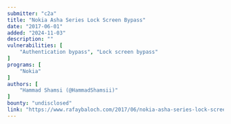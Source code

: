 ```yaml
---
submitter: "c2a"
title: "Nokia Asha Series Lock Screen Bypass"
date: "2017-06-01"
added: "2024-11-03"
description: ""
vulnerabilities: [
    "Authentication bypass", "Lock screen bypass"
]
programs: [
    "Nokia"
]
authors: [
    "Hammad Shamsi (@HammadShamsii)"
]
bounty: "undisclosed"
link: "https://www.rafaybaloch.com/2017/06/nokia-asha-series-lock-screen-bypass.html"
---
```




